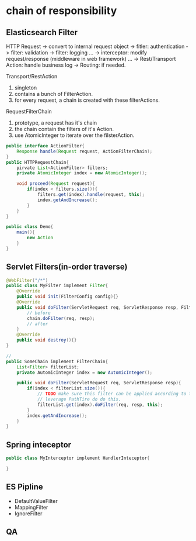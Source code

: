 # chain of responsibility

## Elasticsearch Filter
HTTP Request
-> convert to internal request object
-> fitler: authentication
-> filter: validation
-> filter: logging
...
-> interceptor: modify request/response (middleware in web framework)
...
-> Rest/Transport Action: handle business log
-> Routing: if needed.

Transport/RestAction
1. singleton
2. contains a bunch of FilterAction.
3. for every request, a chain is created with these filterActions. 

RequestFilterChain
1. prototype, a request has it's chain
2. the chain contain the filters of it's Action.
3. use AtomicInteger to iterate over the filsterAction.

```java
public interface ActionFilter{
    Response handle(Request request, ActionFilterChain);
}
public HTTPRequestChain{
    pirvate List<ActionFilter> filters;
    private AtomicInteger index = new AtomicInteger();

    void proceed(Request request){
        if(index < filters.size()){
            filters.get(index).handle(request, this);
            index.getAndIncrease();
        }
    }
}

public class Demo{
    main(){
        new Action
    }
}
```

## Servlet Filters(in-order traverse)

```java
@WebFilter("/*")
public class MyFilter implement Filter{
    @Override
    public void init(FilterConfig config){}
    @Override
    public void doFilter(ServletRequest req, ServletResponse resp, FilterChain chain){
        // before
        chain.doFilter(req, resp);
        // after
    }
    @Override
    public void destroy(){}
}

//
public SomeChain implement FilterChain{
    List<Filter> filterList;
    private AutomicInteger index = new AutomicInteger();

    public void doFilter(ServletRequest req, ServletResponse resp){
        if(index < filterList.size()){
            // TODO make sure this filter can be applied according to the path
            // leverage PathTire do do this.
            filterList.get(index).doFilter(req, resp, this);
        }
        index.getAndIncrease();
    }
}

```
## Spring inteceptor

```java
public class MyInterceptor implement HandlerInteceptor{

}
```

## ES Pipline
- DefaultValueFilter
- MappingFilter
- IgnoreFilter


## QA
